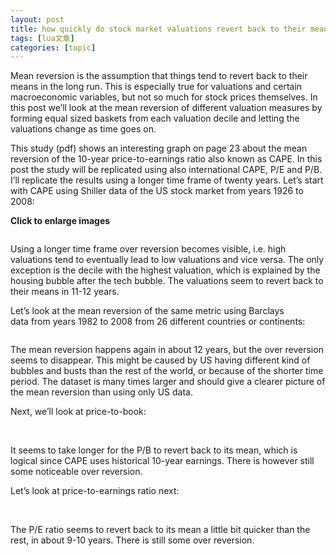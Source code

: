 ```yaml
---
layout: post
title: how quickly do stock market valuations revert back to their means? 
tags: [lua文章]
categories: [topic]
---
```

<p>Mean reversion is the assumption that things tend to revert back to their means in the long run. This is especially true for valuations and certain macroeconomic variables, but not so much for stock prices themselves. In this post we’ll look at the mean reversion of different valuation measures by forming equal sized baskets from each valuation decile and letting the valuations change as time goes on.</p>

<p>This study (pdf) shows an interesting graph on page 23 about the mean reversion of the 10-year price-to-earnings ratio also known as CAPE. In this post the study will be replicated using also international CAPE, P/E and P/B. I’ll replicate the results using a longer time frame of twenty years. Let’s start with CAPE using Shiller data of the US stock market from years 1926 to 2008:</p>

<p><strong>Click to enlarge images</strong></p>

<p><img src="https://i1.wp.com/2.bp.blogspot.com/-27ZJpTccg4o/W9WdM4GIN8I/AAAAAAAAACU/UpDzZDhEresN7gRXPhXacRSBNSavGSEuQCLcBGAs/s1600/CAPE_plot.png?resize=450%2C610&amp;ssl=1" alt=""/></p>

<p>Using a longer time frame over reversion becomes visible, i.e. high valuations tend to eventually lead to low valuations and vice versa. The only exception is the decile with the highest valuation, which is explained by the housing bubble after the tech bubble. The valuations seem to revert back to their means in 11-12 years.</p>

<p>Let’s look at the mean reversion of the same metric using Barclays data from years 1982 to 2008 from 26 different countries or continents:</p>

<p><img src="https://i1.wp.com/2.bp.blogspot.com/-hla4eEk_SGg/W9WhgO1a8GI/AAAAAAAAACw/eZTpxer_90Ml_XFi2yjUKwsLPUwXKwURACLcBGAs/s1600/CountriesMeanReversion.png?resize=450%2C610&amp;ssl=1" alt=""/></p>

<p>The mean reversion happens again in about 12 years, but the over reversion seems to disappear. This might be caused by US having different kind of bubbles and busts than the rest of the world, or because of the shorter time period. The dataset is many times larger and should give a clearer picture of the mean reversion than using only US data.</p>

<p>Next, we’ll look at price-to-book:</p>

<p><img src="https://i1.wp.com/4.bp.blogspot.com/-TuWlKs4l1fg/W9WdM7jndFI/AAAAAAAAACc/i3zlE3wOZoAS-oauVw_kbRlhOwhkfNrUQCLcBGAs/s1600/PB_plot.png?resize=450%2C610&amp;ssl=1" alt=""/>
<img src="https://i1.wp.com/4.bp.blogspot.com/-TuWlKs4l1fg/W9WdM7jndFI/AAAAAAAAACc/i3zlE3wOZoAS-oauVw_kbRlhOwhkfNrUQCLcBGAs/s1600/PB_plot.png?resize=450%2C610&amp;ssl=1" alt=""/></p>

<p>It seems to take longer for the P/B to revert back to its mean, which is logical since CAPE uses historical 10-year earnings. There is however still some noticeable over reversion.</p>

<p>Let’s look at price-to-earnings ratio next:</p>

<p><img src="https://i1.wp.com/2.bp.blogspot.com/-sO26RxwEuLE/W9WdM2S5iNI/AAAAAAAAACY/1-kigC4l8MclG69VUkqvHO0m74TgbI2IwCLcBGAs/s1600/PE_plot.png?resize=450%2C610&amp;ssl=1" alt=""/>
<img src="https://i1.wp.com/2.bp.blogspot.com/-sO26RxwEuLE/W9WdM2S5iNI/AAAAAAAAACY/1-kigC4l8MclG69VUkqvHO0m74TgbI2IwCLcBGAs/s1600/PE_plot.png?resize=450%2C610&amp;ssl=1" alt=""/></p>

<p>The P/E ratio seems to revert back to its mean a little bit quicker than the rest, in about 9-10 years. There is still some over reversion.</p>